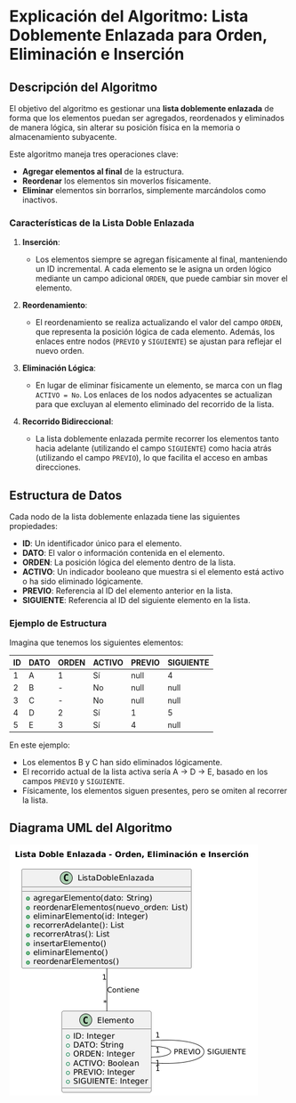 # Explicación del Algoritmo: Lista Doblemente Enlazada para Orden, Eliminación e Inserción

## Descripción del Algoritmo

El objetivo del algoritmo es gestionar una **lista doblemente enlazada** de forma que los elementos puedan ser agregados, reordenados y eliminados de manera lógica, sin alterar su posición física en la memoria o almacenamiento subyacente. 

Este algoritmo maneja tres operaciones clave:
- **Agregar elementos al final** de la estructura.
- **Reordenar** los elementos sin moverlos físicamente.
- **Eliminar** elementos sin borrarlos, simplemente marcándolos como inactivos.

### Características de la Lista Doble Enlazada

1. **Inserción**:
   - Los elementos siempre se agregan físicamente al final, manteniendo un ID incremental. A cada elemento se le asigna un orden lógico mediante un campo adicional `ORDEN`, que puede cambiar sin mover el elemento.
   
2. **Reordenamiento**:
   - El reordenamiento se realiza actualizando el valor del campo `ORDEN`, que representa la posición lógica de cada elemento. Además, los enlaces entre nodos (`PREVIO` y `SIGUIENTE`) se ajustan para reflejar el nuevo orden.
   
3. **Eliminación Lógica**:
   - En lugar de eliminar físicamente un elemento, se marca con un flag `ACTIVO = No`. Los enlaces de los nodos adyacentes se actualizan para que excluyan al elemento eliminado del recorrido de la lista.

4. **Recorrido Bidireccional**:
   - La lista doblemente enlazada permite recorrer los elementos tanto hacia adelante (utilizando el campo `SIGUIENTE`) como hacia atrás (utilizando el campo `PREVIO`), lo que facilita el acceso en ambas direcciones.

## Estructura de Datos

Cada nodo de la lista doblemente enlazada tiene las siguientes propiedades:

- **ID**: Un identificador único para el elemento.
- **DATO**: El valor o información contenida en el elemento.
- **ORDEN**: La posición lógica del elemento dentro de la lista.
- **ACTIVO**: Un indicador booleano que muestra si el elemento está activo o ha sido eliminado lógicamente.
- **PREVIO**: Referencia al ID del elemento anterior en la lista.
- **SIGUIENTE**: Referencia al ID del siguiente elemento en la lista.

### Ejemplo de Estructura

Imagina que tenemos los siguientes elementos:

| ID  | DATO | ORDEN | ACTIVO | PREVIO | SIGUIENTE |
|-----|------|-------|--------|--------|-----------|
| 1   | A    | 1     | Sí     | null   | 4         |
| 2   | B    | -     | No     | null   | null      |
| 3   | C    | -     | No     | null   | null      |
| 4   | D    | 2     | Sí     | 1      | 5         |
| 5   | E    | 3     | Sí     | 4      | null      |

En este ejemplo:
- Los elementos B y C han sido eliminados lógicamente.
- El recorrido actual de la lista activa sería A -> D -> E, basado en los campos `PREVIO` y `SIGUIENTE`.
- Físicamente, los elementos siguen presentes, pero se omiten al recorrer la lista.

## Diagrama UML del Algoritmo
![UML Diagram](./diagram.png)
